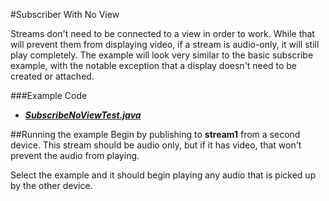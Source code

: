 #Subscriber With No View

Streams don't need to be connected to a view in order to work. While that will prevent them from displaying video, if a stream is audio-only, it will still play completely. The example will look very similar to the basic subscribe example, with the notable exception that a display doesn't need to be created or attached. 

###Example Code
- ***[SubscribeNoViewTest.java](SubscribeNoViewTest.java)***

##Running the example
Begin by publishing to **stream1** from a second device.  This stream should be audio only, but if it has video, that won't prevent the audio from playing.

Select the example and it should begin playing any audio that is picked up by the other device.